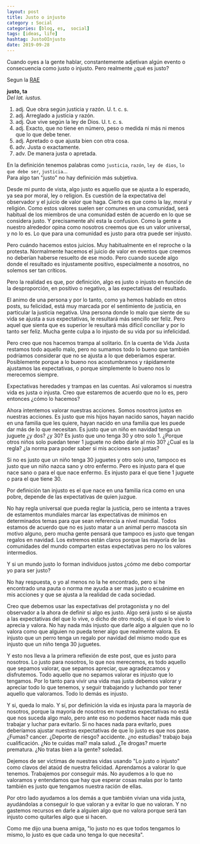 ```yaml
---
layout: post
title: Justo o injusto
category : Social
categories: [blog, es,  social]
tags: [ideas, life]
hashtag: JustoOInjusto
date: 2019-09-28
---
```

Cuando oyes a la gente hablar, constantemente adjetivan algún evento o consecuencia como justo o injusto.
Pero realmente ¿qué es justo?

Segun la [RAE](https://dle.rae.es/?id=MfO65xY)

**justo, ta**  
_Del lat. iustus._

1. adj. Que obra según justicia y razón. U. t. c. s.
2. adj. Arreglado a justicia y razón.
3. adj. Que vive según la ley de Dios. U. t. c. s.
4. adj. Exacto, que no tiene en número, peso o medida ni más ni menos que lo que debe tener.
5. adj. Apretado o que ajusta bien con otra cosa.
6. adv. Justa o exactamente.
7. adv. De manera justa o apretada.

En la definición tenemos palabras como `justicia`, `razón`, `ley de dios`, `lo que debe ser`, `justicia`...  
Para algo tan "justo" no hay definición más subjetiva.

Desde mi punto de vista, algo justo es aquello que se ajusta a lo esperado, ya sea por moral, ley o religion. Es cuestión de la expectativa del observador y el juicio de valor que haga.
Cierto es que como la lay, moral y religión. Como estos valores suelen ser comunes en una comunidad, será habitual de los miembros de una comunidad estén de acuerdo en lo que se considera justo. Y precisamente ahí esta la confusion. Como la gente a nuestro alrededor opina como nosotros creemos que es un valor universal, y no lo es. Lo que para una comunidad es justo para otra puede ser injusto.

Pero cuándo hacemos estos juicios. Muy habitualmente en el reproche o la protesta. Normalmente hacemos el juicio de valor en eventos que creemos no deberían haberse resuelto de ese modo. Pero cuando sucede algo donde el resultado es injustamente positivo, especialmente a nosotros, no solemos ser tan críticos.

Pero la realidad es que, por definición, algo es justo o injusto en función de la desproporción, en positivo o negativo, a las expectativas del resultado.

El animo de una persona y por lo tanto, como ya hemos hablado en otros posts, su felicidad, está muy marcada por el sentimiento de justicia, en particular la justicia negativa. Una persona donde lo malo que siente de su vida se ajusta a sus expectativas, le resultará más sencillo ser feliz. Pero aquel que sienta que es superior le resultará más difícil conciliar y por lo tanto ser feliz. Mucha gente culpa a lo injusto de su vida por su infelicidad.

Pero creo que nos hacemos trampa al solitario. En la cuenta de Vida Justa restamos todo aquello malo, pero no sumamos todo lo bueno que también podríamos considerar que no se ajusta a lo que deberíamos esperar. Posiblemente porque a lo bueno nos acostumbramos y rápidamente ajustamos las expectativas, o porque simplemente lo bueno nos lo merecemos siempre.

Expectativas heredades y trampas en las cuentas. Así valoramos si nuestra vida es justa o injusta. Creo que estaremos de acuerdo que no lo es, pero entonces ¿cómo lo hacemos?

Ahora intentemos valorar nuestras acciones. Somos nosotros justos en nuestras acciones. Es justo que mis hijos hayan nacido sanos, hayan nacido en una familia que les quiere, hayan nacido en una familia que les puede dar más de lo que necesitan. Es justo que un niño en navidad tenga un juguete ¿y dos? ¿y 30? Es justo que uno tenga 30 y otro solo 1. ¿Porque otros niños solo puedan tener 1 juguete no debo darle al mio 30? ¿Cual es la regla? ¿la norma para poder saber si mis acciones son justas?

Si no es justo que un niño tenga 30 juguetes y otro solo uno, tampoco es justo que un niño nazca sano y otro enfermo. Pero es injusto para el que nace sano o para el que nace enfermo. Es injusto para el que tiene 1 juguete o para el que tiene 30.

Por definición tan injusto es el que nace en una familia rica como en una pobre, depende de las expectativas de quien juzgue.

No hay regla universal que pueda reglar la justicia, pero se intenta a traves de estamentos mundiales marcar las expectativas de mínimos en determinados temas para que sean referencia a nivel mundial.
Todos estamos de acuerdo que no es justo matar a un animal perro mascota sin motivo alguno, pero mucha gente pensará que tampoco es justo que tengan regalos en navidad.
Los extremos están claros porque las mayoría de las comunidades del mundo comparten estas expectativas pero no los valores intermedios.

Y si un mundo justo lo forman individuos justos ¿cómo me debo comportar yo para ser justo?

No hay respuesta, o yo al menos no la he encontrado, pero si he encontrado una pauta o norma me ayuda a ser mas justo o ecuánime en mis acciones y que se ajusta a la realidad de cada sociedad.

Creo que debemos usar las expectativas del protagonista y no del observador a la ahora de definir si algo es justo. Algo será justo si se ajusta a las expectativas del que lo vive, o dicho de otro modo, si el que lo vive lo aprecia y valora. No hay nada más injusto que darle algo a alguien que no lo valora como que alguien no pueda tener algo que realmente valora. Es injusto que un perro tenga un regalo por navidad del mismo modo que es injusto que un niño tenga 30 juguetes.

Y esto nos lleva a la primera reflexión de este post, que es justo para nosotros. Lo justo para nosotros, lo que nos merecemos, es todo aquello que sepamos valorar, que sepamos apreciar, que agradezcamos y disfrutemos. Todo aquello que no sepamos valorar es injusto que lo tengamos. Por lo tanto para vivir una vida mas justa debemos valorar y apreciar todo lo que tenemos, y seguir trabajando y luchando por tener aquello que valoramos. Todo lo demás es injusto.

Y si, queda lo malo. Y sí, por definición la vida es injusta para la mayoría de nosotros, porque la mayoría de nosotros en nuestras expectativas no está que nos suceda algo malo, pero ante eso no podemos hacer nada más que trabajar y luchar para evitarlo. Si no haces nada para evitarlo, pues deberíamos ajustar nuestras expectativas de que lo justo es que nos pase. ¿Fumas? cancer. ¿Deporte de riesgo? accidente. ¿no estudias? trabajo baja cualificación. ¿No te cuidas mal? mala salud. ¿Te drogas? muerte prematura. ¿No tratas bien a la gente? soledad.

Dejemos de ser victimas de nuestras vidas usando "Lo justo o injusto" como clavos del ataúd de nuestra felicidad.
Aprendamos a valorar lo que tenemos. Trabajemos por conseguir más. No ayudemos a lo que no valoramos y entendamos que hay que esperar cosas malas por lo tanto también es justo que tengamos nuestra ración de ellas.

Por otro lado ayudamos a los demás a que también vivian una vida justa, ayudándolas a conseguir lo que valoran y a evitar lo que no valoran. Y no gastemos recursos en darle a alguien algo que no valora porque será tan injusto como quitarles algo que si hacen.

Como me dijo una buena amiga, "lo justo no es que todos tengamos lo mismo, lo justo es que cada uno tenga lo que necesita".
